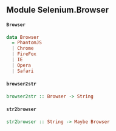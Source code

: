 ## Module Selenium.Browser

#### `Browser`

``` purescript
data Browser
  = PhantomJS
  | Chrome
  | FireFox
  | IE
  | Opera
  | Safari
```

#### `browser2str`

``` purescript
browser2str :: Browser -> String
```

#### `str2browser`

``` purescript
str2browser :: String -> Maybe Browser
```


